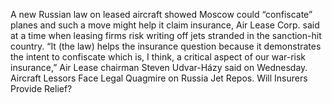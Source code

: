 A new Russian law on leased aircraft showed Moscow could “confiscate” planes and such a move might help it claim insurance, Air Lease Corp. said at a time when leasing firms risk writing off jets stranded in the sanction-hit country.
“It (the law) helps the insurance question because it demonstrates the intent to confiscate which is, I think, a critical aspect of our war-risk insurance,” Air Lease chairman Steven Udvar-Házy said on Wednesday.
Aircraft Lessors Face Legal Quagmire on Russia Jet Repos. Will Insurers Provide Relief?